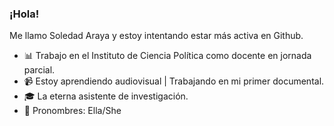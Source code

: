 ### ¡Hola!

Me llamo Soledad Araya y estoy intentando estar más activa en Github.

- :bar_chart: Trabajo en el Instituto de Ciencia Política como docente en jornada parcial.
- :video_camera: Estoy aprendiendo audiovisual | Trabajando en mi primer documental.
- :mortar_board: La eterna asistente de investigación.
- :japanese_ogre: Pronombres: Ella/She
